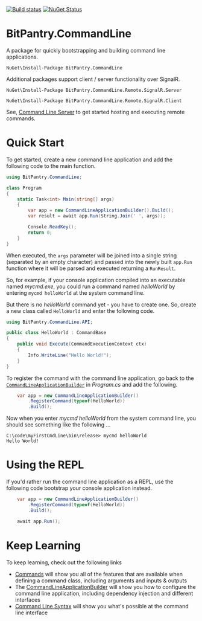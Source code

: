 
[![Build status](https://github.com/bitpantry/BitPantry.CommandLine/actions/workflows/build-core.yml/badge.svg)](https://github.com/bitpantry/BitPantry.CommandLine/actions/workflows/build-core.yml/badge.svg) [![NuGet Status](https://img.shields.io/nuget/v/bitpantry.commandline)](https://www.nuget.org/packages/BitPantry.CommandLine)

# BitPantry.CommandLine
A package for quickly bootstrapping and building command line applications.

```
NuGet\Install-Package BitPantry.CommandLine 
```

Additional packages support client / server functionality over SignalR.

```
NuGet\Install-Package BitPantry.CommandLine.Remote.SignalR.Server
```

```
NuGet\Install-Package BitPantry.CommandLine.Remote.SignalR.Client
```

See, [Command Line Server](Remote/CommandLineServer.md) to get started hosting and executing remote commands.

# Quick Start
To get started, create a new command line application and add the following code to the main function.

```cs
using BitPantry.CommandLine;

class Program
{
    static Task<int> Main(string[] args)
    {
        var app = new CommandLineApplicationBuilder().Build();
        var result = await app.Run(String.Join(' ', args));

        Console.ReadKey();
        return 0;
    }
}
```

When executed, the ```args``` parameter will be joined into a single string (separated by an empty character) and passed into the newly built ```app.Run``` function where it will be parsed and executed returning a ```RunResult```. 

So, for example, if your console application compiled into an executable named *mycmd.exe*, you could run a command named *helloWorld* by entering ```mycmd helloWorld``` at the system command line.

But there is no *helloWorld* command yet - you have to create one. So, create a new class called ```HelloWorld``` and enter the following code.

```cs
using BitPantry.CommandLine.API;

public class HelloWorld : CommandBase
{
    public void Execute(CommandExecutionContext ctx)
    {
        Info.WriteLine("Hello World!");
    }
}
```

To register the command with the command line application, go back to the [```CommandLineApplicationBuilder```](CommandLine/CommandLineApplicationBuilder.md) in *Program.cs* and add the following.

```cs
    var app = new CommandLineApplicationBuilder()
        .RegisterCommand(typeof(HelloWorld))
        .Build();
```

Now when you enter *mycmd helloWorld* from the system command line, you should see something like the following ...

```
C:\code\myFirstCmdLine\bin\release> mycmd helloWorld
Hello World! 
```

# Using the REPL

If you'd rather run the command line application as a REPL, use the following code bootstrap your console application instead.

```cs
    var app = new CommandLineApplicationBuilder()
        .RegisterCommand(typeof(HelloWorld))
        .Build();

    await app.Run();
```

# Keep Learning
To keep learning, check out the following links

- [Commands](CommandLine/Commands.md) will show you all of the features that are available when defining a command class, including arguments and inputs & outputs
- The [CommandLineApplicationBuilder](CommandLine/CommandLineApplicationBuilder.md) will show you how to configure the command line application, including dependency injection and different interfaces
- [Command Line Syntax](CommandLine/CommandSyntax.md) will show you what's possible at the command line interface

